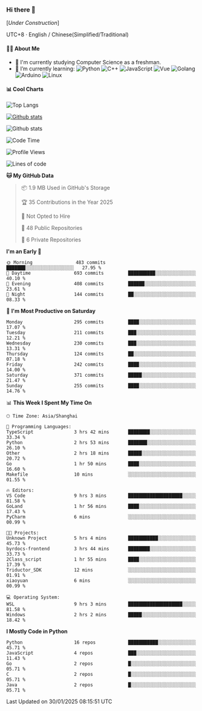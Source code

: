 ### Hi there 👋

\[*Under Construction*\]

UTC+8 · English / Chinese(Simplified/Traditional)

<!--
**NoNormalCreeper/NoNormalCreeper** is a ✨ _special_ ✨ repository because its `README.md` (this file) appears on your GitHub profile.

Here are some ideas to get you started:

- 🔭 I’m currently working on ...
- 🌱 I’m currently learning ...
- 👯 I’m looking to collaborate on ...
- 🤔 I’m looking for help with ...
- 💬 Ask me about ...
- 📫 How to reach me: ...
- 😄 Pronouns: ...
- ⚡ Fun fact: ...
-->

#### 👩‍💻 About Me

- 🏫 I'm currently studying Computer Science as a freshman.
- 🌱 I’m currently learning: 
![Python](https://img.shields.io/badge/-Python-blue?style=flat-square&logo=Python&logoColor=fff)
![C++](https://img.shields.io/badge/-C%2B%2B-00599C?style=flat-square&logo=C%2B%2B&logoColor=fff)
![JavaScript](https://img.shields.io/badge/-JavaScript-ffca18?style=flat-square&logo=JavaScript&logoColor=fff)
![Vue](https://img.shields.io/badge/-Vue-4FC08D?style=flat-square&logo=Vue.js&logoColor=fff)
![Golang](https://img.shields.io/badge/-Go-007d9c?style=flat-square&logo=Go&logoColor=fff)
![Arduino](https://img.shields.io/badge/-Arduino-00979D?style=flat-square&logo=Arduino&logoColor=fff)
![Linux](https://img.shields.io/badge/-Linux-FCC624?style=flat-square&logo=Linux&logoColor=fff)

#### 📊 Cool Charts

![Top Langs](https://github-readme-stats.vercel.app/api/top-langs/?username=NoNormalCreeper&layout=compact)

[![Github stats](https://github-readme-stats.vercel.app/api?username=NoNormalCreeper&show_icons=true)](https://github.com/anuraghazra/github-readme-stats)

![Github stats](https://github-profile-trophy.vercel.app/?username=NoNormalCreeper)


<!--START_SECTION:waka-->
![Code Time](http://img.shields.io/badge/Code%20Time-294%20hrs%2044%20mins-blue)

![Profile Views](http://img.shields.io/badge/Profile%20Views-0-blue)

![Lines of code](https://img.shields.io/badge/From%20Hello%20World%20I%27ve%20Written-2.7%20million%20lines%20of%20code-blue)

**🐱 My GitHub Data** 

> 📦 1.9 MB Used in GitHub's Storage 
 > 
> 🏆 35 Contributions in the Year 2025
 > 
> 🚫 Not Opted to Hire
 > 
> 📜 48 Public Repositories 
 > 
> 🔑 6 Private Repositories 
 > 
**I'm an Early 🐤** 

```text
🌞 Morning                483 commits         ███████░░░░░░░░░░░░░░░░░░   27.95 % 
🌆 Daytime                693 commits         ██████████░░░░░░░░░░░░░░░   40.10 % 
🌃 Evening                408 commits         ██████░░░░░░░░░░░░░░░░░░░   23.61 % 
🌙 Night                  144 commits         ██░░░░░░░░░░░░░░░░░░░░░░░   08.33 % 
```
📅 **I'm Most Productive on Saturday** 

```text
Monday                   295 commits         ████░░░░░░░░░░░░░░░░░░░░░   17.07 % 
Tuesday                  211 commits         ███░░░░░░░░░░░░░░░░░░░░░░   12.21 % 
Wednesday                230 commits         ███░░░░░░░░░░░░░░░░░░░░░░   13.31 % 
Thursday                 124 commits         ██░░░░░░░░░░░░░░░░░░░░░░░   07.18 % 
Friday                   242 commits         ████░░░░░░░░░░░░░░░░░░░░░   14.00 % 
Saturday                 371 commits         █████░░░░░░░░░░░░░░░░░░░░   21.47 % 
Sunday                   255 commits         ████░░░░░░░░░░░░░░░░░░░░░   14.76 % 
```


📊 **This Week I Spent My Time On** 

```text
🕑︎ Time Zone: Asia/Shanghai

💬 Programming Languages: 
TypeScript               3 hrs 42 mins       ████████░░░░░░░░░░░░░░░░░   33.34 % 
Python                   2 hrs 53 mins       ███████░░░░░░░░░░░░░░░░░░   26.10 % 
Other                    2 hrs 18 mins       █████░░░░░░░░░░░░░░░░░░░░   20.72 % 
Go                       1 hr 50 mins        ████░░░░░░░░░░░░░░░░░░░░░   16.60 % 
Makefile                 10 mins             ░░░░░░░░░░░░░░░░░░░░░░░░░   01.55 % 

🔥 Editors: 
VS Code                  9 hrs 3 mins        ████████████████████░░░░░   81.58 % 
GoLand                   1 hr 56 mins        ████░░░░░░░░░░░░░░░░░░░░░   17.43 % 
PyCharm                  6 mins              ░░░░░░░░░░░░░░░░░░░░░░░░░   00.99 % 

🐱‍💻 Projects: 
Unknown Project          5 hrs 4 mins        ███████████░░░░░░░░░░░░░░   45.73 % 
byrdocs-frontend         3 hrs 44 mins       ████████░░░░░░░░░░░░░░░░░   33.73 % 
2Class_script            1 hr 55 mins        ████░░░░░░░░░░░░░░░░░░░░░   17.39 % 
Triductor_SDK            12 mins             ░░░░░░░░░░░░░░░░░░░░░░░░░   01.91 % 
xiaoyuan                 6 mins              ░░░░░░░░░░░░░░░░░░░░░░░░░   00.99 % 

💻 Operating System: 
WSL                      9 hrs 3 mins        ████████████████████░░░░░   81.58 % 
Windows                  2 hrs 2 mins        █████░░░░░░░░░░░░░░░░░░░░   18.42 % 
```

**I Mostly Code in Python** 

```text
Python                   16 repos            ███████████░░░░░░░░░░░░░░   45.71 % 
JavaScript               4 repos             ███░░░░░░░░░░░░░░░░░░░░░░   11.43 % 
Go                       2 repos             █░░░░░░░░░░░░░░░░░░░░░░░░   05.71 % 
C                        2 repos             █░░░░░░░░░░░░░░░░░░░░░░░░   05.71 % 
Java                     2 repos             █░░░░░░░░░░░░░░░░░░░░░░░░   05.71 % 
```




 Last Updated on 30/01/2025 08:15:51 UTC
<!--END_SECTION:waka-->

